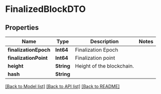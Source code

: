 # FinalizedBlockDTO

## Properties
Name | Type | Description | Notes
------------ | ------------- | ------------- | -------------
**finalizationEpoch** | **Int64** | Finalization Epoch | 
**finalizationPoint** | **Int64** | Finalization point | 
**height** | **String** | Height of the blockchain. | 
**hash** | **String** |  | 

[[Back to Model list]](../README.md#documentation-for-models) [[Back to API list]](../README.md#documentation-for-api-endpoints) [[Back to README]](../README.md)


